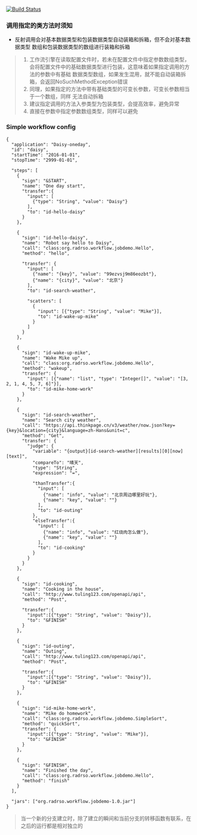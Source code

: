 [![Build Status](https://travis-ci.org/raomuyang/workflow-engine.svg?branch=master)](https://travis-ci.org/raomuyang/workflow-engine)  

### 调用指定的类方法时须知
* 反射调用会对基本数据类型和包装数据类型自动装箱和拆箱，但不会对基本数据类型
数组和包装数据类型的数组进行装箱和拆箱  
> 1. 工作流引擎在读取配置文件时，若未在配置文件中指定参数数组类型，会将配置文件中的基础数据类型进行包装，这意味着如果指定调用的方法的参数中有基础
数据类型数组，如果发生混用，就不能自动装箱拆箱，会返回NoSuchMethodException错误
> 2. 同理，如果指定的方法中带有基础类型的可变长参数，可变长参数相当于一个数组，同样
无法自动拆箱
> 3. 建议指定调用的方法入参类型为包装类型，会提高效率，避免异常
> 4. 直接在参数中指定参数数组类型，同样可以避免

### Simple workflow config
```
{
  "application": "Daisy-oneday",
  "id": "daisy",
  "startTime": "2016-01-01",
  "stopTime": "2999-01-01",

  "steps": [
    {
      "sign": "&START",
      "name": "One day start",
      "transfer":{
        "input": [
          {"type": "String", "value": "Daisy"}
        ],
        "to": "id-hello-daisy"
      }
    },

    {
      "sign": "id-hello-daisy",
      "name": "Robot say hello to Daisy",
      "call": "class:org.radrso.workflow.jobdemo.Hello",
      "method": "hello",

      "transfer": {
        "input": [
          {"name": "{key}", "value": "99ezvsj9m86eozbt"},
          {"name": "{city}", "value": "北京"}
        ],
        "to": "id-search-weather",

        "scatters": [
          {
            "input": [{"type": "String", "value": "Mike"}],
            "to": "id-wake-up-mike"
          }
        ]
      }
    },

    {
      "sign": "id-wake-up-mike",
      "name": "Wake Mike up",
      "call": "class:org.radrso.workflow.jobdemo.Hello",
      "method": "wakeup",
      "transfer": {
        "input": [{"name": "list", "type": "Integer[]", "value": "[3, 2, 1, 4, 5, 7, 6]"}],
        "to": "id-mike-home-work"
      }
    },

    {
      "sign": "id-search-weather",
      "name": "Search city weather",
      "call": "https://api.thinkpage.cn/v3/weather/now.json?key={key}&location={city}&language=zh-Hans&unit=c",
      "method": "Get",
      "transfer": {
        "judge": {
          "variable": "{output}[id-search-weather][results][0][now][text]",
          "compareTo": "晴天",
          "type": "String",
          "expression": "=",

          "thanTransfer":{
            "input": [
              {"name": "info", "value": "北京周边哪里好玩"},
              {"name": "key", "value": ""}
            ],
            "to": "id-outing"
          },
          "elseTransfer":{
            "input": [
              {"name": "info", "value": "红烧肉怎么做"},
              {"name": "key", "value": ""}
            ],
            "to": "id-cooking"
          }
        }
      }
    },

    {
      "sign": "id-cooking",
      "name": "Cooking in the house",
      "call": "http://www.tuling123.com/openapi/api",
      "method": "Post",

      "transfer":{
        "input":[{"type": "String", "value": "Daisy"}],
        "to": "&FINISH"
      }
    },

    {
      "sign": "id-outing",
      "name": "Outing",
      "call": "http://www.tuling123.com/openapi/api",
      "method": "Post",

      "transfer":{
        "input":[{"type": "String", "value": "Daisy"}],
        "to": "&FINISH"
      }
    },

    {
      "sign": "id-mike-home-work",
      "name": "Mike do homework",
      "call": "class:org.radrso.workflow.jobdemo.SimpleSort",
      "method": "quickSort",
      "transfer": {
        "input":[{"type": "String", "value": "Mike"}],
        "to": "&FINISH"
      }
    },

    {
      "sign": "&FINISH",
      "name": "Finished the day",
      "call": "class:org.radrso.workflow.jobdemo.Hello",
      "method": "finish"
    }
  ],

  "jars": ["org.radrso.workflow.jobdemo-1.0.jar"]
}
```

> 当一个新的分支建立时，除了建立的瞬间和当前分支的转移函数有联系，在之后的运行都是相对独立的